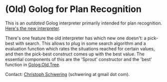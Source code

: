 (Old) Golog for Plan Recognition
================================

This is an *outdated* Golog interpreter primarily intended for plan recognition.
[Here's the new interpreter](../golog/).

There's one feature the old interpreter has which new one doesn't: a pick-best
with search.
This allows to plug in some search algorithm and a evaluation function which
rates the situations reached for certain values, and then the pick-best
construct comes up with the best value.
The essential components of this are the 'Sprout' constructor and the 'best'
function in [Golog.Old.Tree](src/Golog/Old/Tree.hs).


Contact: [Christoph Schwering][HP] (schwering at gmail dot com).


[HP]: http://schwering.github.io

